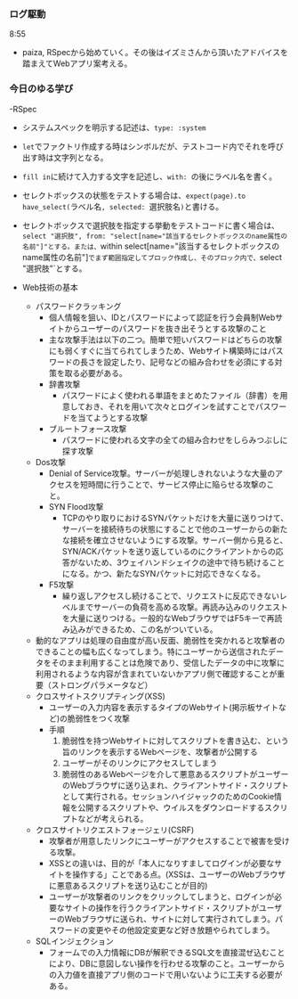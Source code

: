 ### ログ駆動
8:55  
- paiza, RSpecから始めていく。その後はイズミさんから頂いたアドバイスを踏まえてWebアプリ案考える。

### 今日のゆる学び
-RSpec  
  - システムスペックを明示する記述は、`type: :system`  
  - `let`でファクトリ作成する時はシンボルだが、テストコード内でそれを呼び出す時は文字列となる。  
  - `fill in`に続けて入力する文字を記述し、`with: `の後にラベル名を書く。  
  - セレクトボックスの状態をテストする場合は、`expect(page).to have_select(`ラベル名`, selected: `選択肢名`)`と書ける。  
  - セレクトボックスで選択肢を指定する挙動をテストコードに書く場合は、`select "選択肢", from: "select[name="該当するセレクトボックスのname属性の名前"]"とする。または、`within select[name="該当するセレクトボックスのname属性の名前"]`でまず範囲指定してブロック作成し、そのブロック内で、`select "選択肢"`とする。  

- Web技術の基本  
  - パスワードクラッキング  
    - 個人情報を狙い、IDとパスワードによって認証を行う会員制Webサイトからユーザーのパスワードを抜き出そうとする攻撃のこと 
    - 主な攻撃手法は以下の二つ。簡単で短いパスワードはどちらの攻撃にも弱くすぐに当てられてしまうため、Webサイト構築時にはパスワードの長さを設定したり、記号などの組み合わせを必須にする対策を取る必要がある。　　 
    - 辞書攻撃  
      - パスワードによく使われる単語をまとめたファイル（辞書）を用意しておき、それを用いて次々とログインを試すことでパスワードを当てようとする攻撃  
    - ブルートフォース攻撃  
      - パスワードに使われる文字の全ての組み合わせをしらみつぶしに探す攻撃
  - Dos攻撃  
    - Denial of Service攻撃。サーバーが処理しきれないような大量のアクセスを短時間に行うことで、サービス停止に陥らせる攻撃のこと。  
    - SYN Flood攻撃 
      - TCPのやり取りにおけるSYNパケットだけを大量に送りつけて、サーバーを接続待ちの状態にすることで他のユーザーからの新たな接続を確立させないようにする攻撃。サーバー側から見ると、SYN/ACKパケットを送り返しているのにクライアントからの応答がないため、3ウェイハンドシェイクの途中で待ち続けることになる。かつ、新たなSYNパケットに対応できなくなる。   
    - F5攻撃  
      - 繰り返しアクセスし続けることで、リクエストに反応できないレベルまでサーバーの負荷を高める攻撃。再読み込みのリクエストを大量に送りつける。一般的なWebブラウザではF5キーで再読み込みができるため、この名がついている。  
  - 動的なアプリは処理の自由度が高い反面、脆弱性を突かれると攻撃者のできることの幅も広くなってしまう。特にユーザーから送信されたデータをそのまま利用することは危険であり、受信したデータの中に攻撃に利用されるような内容が含まれていないかアプリ側で確認することが重要（ストロングパラメータなど） 
  - クロスサイトスクリプティング(XSS)  
    - ユーザーの入力内容を表示するタイプのWebサイト(掲示板サイトなど)の脆弱性をつく攻撃  
    - 手順  
      1. 脆弱性を持つWebサイトに対してスクリプトを書き込む、という旨のリンクを表示するWebページを、攻撃者が公開する  
      2. ユーザーがそのリンクにアクセスしてしまう  
      3. 脆弱性のあるWebページを介して悪意あるスクリプトがユーザーのWebブラウザに送り込まれ、クライアントサイド・スクリプトとして実行される。セッションハイジャックのためのCookie情報を公開するスクリプトや、ウイルスをダウンロードするスクリプトなどが考えられる。  
  - クロスサイトリクエストフォージェリ(CSRF)  
    - 攻撃者が用意したリンクにユーザーがアクセスすることで被害を受ける攻撃。  
    - XSSとの違いは、目的が「本人になりすましてログインが必要なサイトを操作する」ことである点。(XSSは、ユーザーのWebブラウザに悪意あるスクリプトを送り込むことが目的) 
    - ユーザーが攻撃者のリンクをクリックしてしまうと、ログインが必要なサイトの操作を行うクライアントサイド・スクリプトがユーザーのWebブラウザに送られ、サイトに対して実行されてしまう。パスワードの変更やその他設定変更など好き放題やられてしまう。  
  - SQLインジェクション  
    - フォームでの入力情報にDBが解釈できるSQL文を直接混ぜ込むことにより、DBに意図しない操作を行わせる攻撃のこと。ユーザーからの入力値を直接アプリ側のコードで用いないように工夫する必要がある。  
